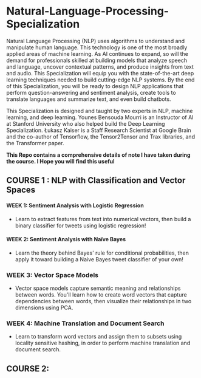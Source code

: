 # Natural-Language-Processing-Specialization
Natural Language Processing (NLP) uses algorithms to understand and manipulate human language. This technology is one of the most broadly applied areas of machine learning. As AI continues to expand, so will the demand for professionals skilled at building models that analyze speech and language, uncover contextual patterns, and produce insights from text and audio. This Specialization will equip you with the state-of-the-art deep learning techniques needed to build cutting-edge NLP systems. By the end of this Specialization, you will be ready to design NLP applications that perform question-answering and sentiment analysis, create tools to translate languages and summarize text, and even build chatbots.

This Specialization is designed and taught by two experts in NLP, machine learning, and deep learning. Younes Bensouda Mourri is an Instructor of AI at Stanford University who also helped build the Deep Learning Specialization. Łukasz Kaiser is a Staff Research Scientist at Google Brain and the co-author of Tensorflow, the Tensor2Tensor and Trax libraries, and the Transformer paper.

**This Repo contains a comprehensive details of note I have taken during the course. I Hope you will find this useful**

## COURSE 1 : NLP with Classification and Vector Spaces
#### WEEK 1: Sentiment Analysis with Logistic Regression
* Learn to extract features from text into numerical vectors, then build a binary classifier for tweets using logistic regression!
#### WEEK 2: Sentiment Analysis with Naïve Bayes
* Learn the theory behind Bayes' rule for conditional probabilities, then apply it toward building a Naive Bayes tweet classifier of your own!
### WEEK 3: Vector Space Models
* Vector space models capture semantic meaning and relationships between words. You'll learn how to create word vectors that capture dependencies between words, then visualize their relationships in two dimensions using PCA.
### WEEK 4: Machine Translation and Document Search
* Learn to transform word vectors and assign them to subsets using locality sensitive hashing, in order to perform machine translation and document search.

## COURSE 2: 
